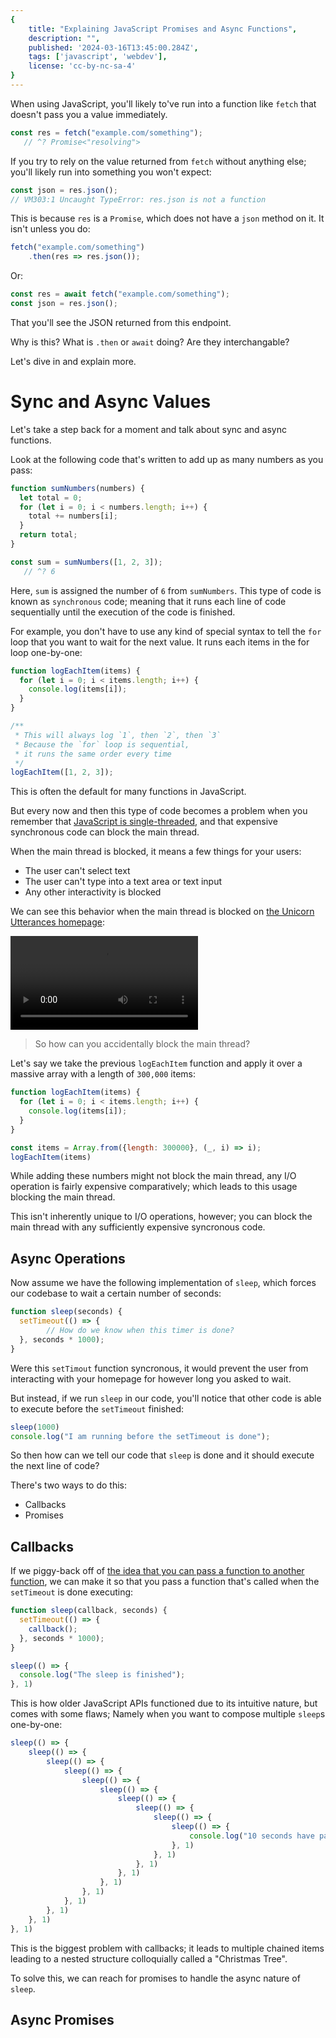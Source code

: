 ```yaml
---
{
	title: "Explaining JavaScript Promises and Async Functions",
	description: "",
	published: '2024-03-16T13:45:00.284Z',
	tags: ['javascript', 'webdev'],
	license: 'cc-by-nc-sa-4'
}
---
```


When using JavaScript, you'll likely to've run into a function like `fetch` that doesn't pass you a value immediately.

```javascript
const res = fetch("example.com/something");
   // ^? Promise<"resolving">
```

If you try to rely on the value returned from `fetch` without anything else; you'll likely run into something you won't expect:

```javascript
const json = res.json();
// VM303:1 Uncaught TypeError: res.json is not a function
```

This is because `res` is a `Promise`, which does not have a `json` method on it. It isn't unless you do:

```javascript
fetch("example.com/something")
    .then(res => res.json());
```

Or:

```javascript
const res = await fetch("example.com/something");
const json = res.json();
```

That you'll see the JSON returned from this endpoint.

Why is this? What is `.then` or `await` doing? Are they interchangable?

Let's dive in and explain more.

# Sync and Async Values

Let's take a step back for a moment and talk about sync and async functions. 

Look at the following code that's written to add up as many numbers as you pass:

```javascript
function sumNumbers(numbers) {
  let total = 0;
  for (let i = 0; i < numbers.length; i++) {
    total += numbers[i];
  }
  return total;
}

const sum = sumNumbers([1, 2, 3]);
   // ^? 6
```

Here, `sum` is assigned the number of `6` from `sumNumbers`. This type of code is known as `synchronous` code; meaning that it runs each line of code sequentially until the execution of the code is finished.

For example, you don't have to use any kind of special syntax to tell the `for` loop that you want to wait for the next value. It runs each items in the for loop one-by-one:

``` javascript
function logEachItem(items) {
  for (let i = 0; i < items.length; i++) {
    console.log(items[i]);
  }
}

/**
 * This will always log `1`, then `2`, then `3`
 * Because the `for` loop is sequential, 
 * it runs the same order every time
 */
logEachItem([1, 2, 3]);
```

This is often the default for many functions in JavaScript.

But every now and then this type of code becomes a problem when you remember that [JavaScript is single-threaded](https://www.youtube.com/watch?v=8aGhZQkoFbQ), and that expensive synchronous code can block the main thread.

When the main thread is blocked, it means a few things for your users: 

- The user can't select text
- The user can't type into a text area or text input
- Any other interactivity is blocked

We can see this behavior when the main thread is blocked on [the Unicorn Utterances homepage](https://unicorn-utterances.com):

<video src="./blocked_main_thread.mp4" title="A user trying to interact with the UU homepage, leading to none of the mouse interactions working out"></video>

>  So how can you accidentally block the main thread?

Let's say we take the previous `logEachItem` function and apply it over a massive array with a length of `300,000` items:

```javascript
function logEachItem(items) {
  for (let i = 0; i < items.length; i++) {
    console.log(items[i]);
  }
}

const items = Array.from({length: 300000}, (_, i) => i);
logEachItem(items)
```

While adding these numbers might not block the main thread, any I/O operation is fairly expensive comparatively; which leads to this usage blocking the main thread.

This isn't inherently unique to I/O operations, however; you can block the main thread with any sufficiently expensive syncronous code.

## Async Operations

Now assume we have the following implementation of `sleep`, which forces our codebase to wait a certain number of seconds:

```javascript
function sleep(seconds) {
  setTimeout(() => {
		// How do we know when this timer is done?
  }, seconds * 1000);
}
```

Were this `setTimout` function syncronous, it would prevent the user from interacting with your homepage for however long you asked to wait.

But instead, if we run `sleep` in our code, you'll notice that other code is able to execute before the `setTimeout` finished:

```javascript
sleep(1000)
console.log("I am running before the setTimeout is done");
```

So then how can we tell our code that `sleep` is done and it should execute the next line of code?

There's two ways to do this:

- Callbacks
- Promises

## Callbacks

If we piggy-back off of [the idea that you can pass a function to another function](/posts/javascript-functions-are-values), we can make it so that you pass a function that's called when the `setTimeout` is done executing:

```javascript
function sleep(callback, seconds) {
  setTimeout(() => {
    callback();
  }, seconds * 1000);
}

sleep(() => {
  console.log("The sleep is finished");
}, 1)
```

This is how older JavaScript APIs functioned due to its intuitive nature, but comes with some flaws; Namely when you want to compose multiple `sleep`s one-by-one:

````javascript
sleep(() => {
    sleep(() => {
        sleep(() => {
            sleep(() => {
                sleep(() => {
                    sleep(() => {
                        sleep(() => {
                            sleep(() => {
                                sleep(() => {
                                    sleep(() => {
                                        console.log("10 seconds have passed")
                                    }, 1)
                                }, 1)
                            }, 1)
                        }, 1)
                    }, 1)
                }, 1)
            }, 1)
        }, 1)
    }, 1)
}, 1)
````

This is the biggest problem with callbacks; it leads to multiple chained items leading to a nested structure colloquially called a "Christmas Tree".

To solve this, we can reach for promises to handle the async nature of `sleep`.

## Async Promises

